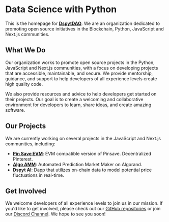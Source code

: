 # Data Science with Python

This is the homepage for **[DspytDAO](https://dspyt.com)**. We are an organization dedicated to promoting open source initiatives in the Blockchain, Python, JavaScript and Next.js communities.

## What We Do

Our organization works to promote open source projects in the Python, JavaScript and Next.js communities, with a focus on developing projects that are accessible, maintainable, and secure. We provide mentorship, guidance, and support to help developers of all experience levels create high quality code.

We also provide resources and advice to help developers get started on their projects. Our goal is to create a welcoming and collaborative environment for developers to learn, share ideas, and create amazing software.

## Our Projects

We are currently working on several projects in the JavaScript and Next.js communities, including:

- **[Pin Save EVM](https://github.com/dspytdao/PinSave-EVM)**: EVM compatible version of Pinsave. Decentralized Pinterest.
- **[Algo AMM](https://github.com/dspytdao/Algo_AMM)**: Automated Prediction Market Maker on Algorand.
- **[Dspyt AI](https://github.com/dspytdao/dspytai)**: Dapp that utilizes on-chain data to model potential price fluctuations in real-time.

## Get Involved

We welcome developers of all experience levels to join us in our mission. If you'd like to get involved, please check out our [GitHub repositories](https://github.com/orgs/dspytdao/repositories) or join our [Discord Channel](https://discord.gg/GzhgdRmbM8). We hope to see you soon!
